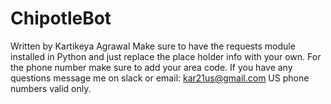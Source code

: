 # ChipotleBot
Written by Kartikeya Agrawal
Make sure to have the requests module installed in Python and just replace the place holder info with your own. For the phone number make sure to add your area code. 
If you have any questions message me on slack or email: kar21us@gmail.com
US phone numbers valid only.
